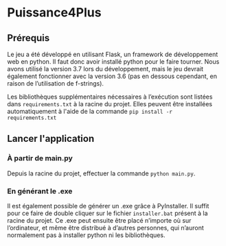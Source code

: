 # Puissance4Plus

## Prérequis

Le jeu a été développé en utilisant Flask, un framework de développement web en python. 
Il faut donc avoir installé python pour le faire tourner. 
Nous avons utilisé la version 3.7 lors du développement, 
mais le jeu devrait également fonctionner avec la version 3.6 
(pas en dessous cependant, en raison de l’utilisation de f-strings).

Les bibliothèques supplémentaires nécessaires à l’exécution sont listées dans `requirements.txt` à la racine du projet.
Elles peuvent être installées automatiquement à l'aide de la commande `pip install -r requirements.txt`

## Lancer l'application

### À partir de main.py

Depuis la racine du projet, effectuer la commande `python main.py`.

### En générant le .exe

Il est également possible de générer un .exe grâce à PyInstaller. 
Il suffit pour ce faire de double cliquer sur le fichier `installer.bat` présent à la racine du projet. 
Ce .exe peut ensuite être placé n’importe où sur l’ordinateur, et même être distribué à d’autres personnes, 
qui n’auront normalement pas à installer python ni les bibliothèques.